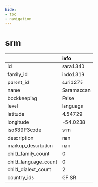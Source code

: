 ```yaml
---
hide:
- toc
- navigation
---
```

# srm
|                      | info       |
|:---------------------|:-----------|
| id                   | sara1340   |
| family_id            | indo1319   |
| parent_id            | suri1275   |
| name                 | Saramaccan |
| bookkeeping          | False      |
| level                | language   |
| latitude             | 4.54729    |
| longitude            | -54.0238   |
| iso639P3code         | srm        |
| description          | nan        |
| markup_description   | nan        |
| child_family_count   | 0          |
| child_language_count | 0          |
| child_dialect_count  | 2          |
| country_ids          | GF SR      |